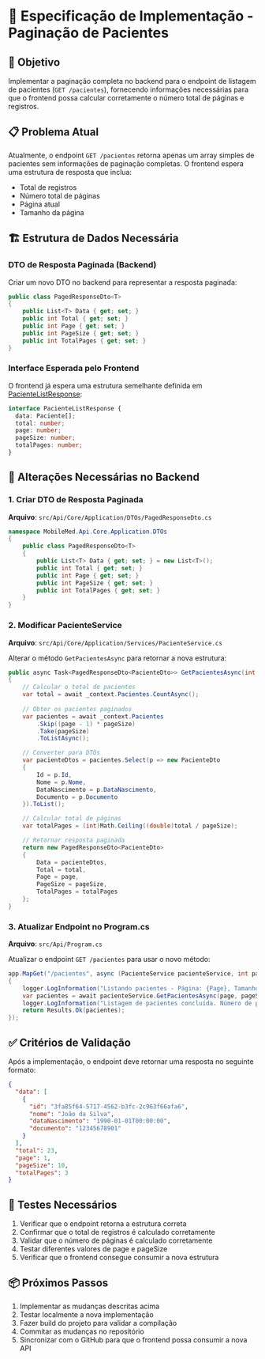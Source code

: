 # 📄 Especificação de Implementação - Paginação de Pacientes

## 🎯 Objetivo

Implementar a paginação completa no backend para o endpoint de listagem de pacientes (`GET /pacientes`), fornecendo informações necessárias para que o frontend possa calcular corretamente o número total de páginas e registros.

## 📋 Problema Atual

Atualmente, o endpoint `GET /pacientes` retorna apenas um array simples de pacientes sem informações de paginação completas. O frontend espera uma estrutura de resposta que inclua:
- Total de registros
- Número total de páginas
- Página atual
- Tamanho da página

## 🏗️ Estrutura de Dados Necessária

### DTO de Resposta Paginada (Backend)

Criar um novo DTO no backend para representar a resposta paginada:

```csharp
public class PagedResponseDto<T>
{
    public List<T> Data { get; set; }
    public int Total { get; set; }
    public int Page { get; set; }
    public int PageSize { get; set; }
    public int TotalPages { get; set; }
}
```

### Interface Esperada pelo Frontend

O frontend já espera uma estrutura semelhante definida em [PacienteListResponse](file:///c:/Users/SP-MGUELFI/Projetos/DesafioTecnico/src/Web/src/domain/entities/Paciente.ts#L27-L33):

```typescript
interface PacienteListResponse {
  data: Paciente[];
  total: number;
  page: number;
  pageSize: number;
  totalPages: number;
}
```

## 🔧 Alterações Necessárias no Backend

### 1. Criar DTO de Resposta Paginada

**Arquivo**: `src/Api/Core/Application/DTOs/PagedResponseDto.cs`

```csharp
namespace MobileMed.Api.Core.Application.DTOs
{
    public class PagedResponseDto<T>
    {
        public List<T> Data { get; set; } = new List<T>();
        public int Total { get; set; }
        public int Page { get; set; }
        public int PageSize { get; set; }
        public int TotalPages { get; set; }
    }
}
```

### 2. Modificar PacienteService

**Arquivo**: `src/Api/Core/Application/Services/PacienteService.cs`

Alterar o método `GetPacientesAsync` para retornar a nova estrutura:

```csharp
public async Task<PagedResponseDto<PacienteDto>> GetPacientesAsync(int page, int pageSize)
{
    // Calcular o total de pacientes
    var total = await _context.Pacientes.CountAsync();
    
    // Obter os pacientes paginados
    var pacientes = await _context.Pacientes
        .Skip((page - 1) * pageSize)
        .Take(pageSize)
        .ToListAsync();

    // Converter para DTOs
    var pacienteDtos = pacientes.Select(p => new PacienteDto
    {
        Id = p.Id,
        Nome = p.Nome,
        DataNascimento = p.DataNascimento,
        Documento = p.Documento
    }).ToList();

    // Calcular total de páginas
    var totalPages = (int)Math.Ceiling((double)total / pageSize);

    // Retornar resposta paginada
    return new PagedResponseDto<PacienteDto>
    {
        Data = pacienteDtos,
        Total = total,
        Page = page,
        PageSize = pageSize,
        TotalPages = totalPages
    };
}
```

### 3. Atualizar Endpoint no Program.cs

**Arquivo**: `src/Api/Program.cs`

Atualizar o endpoint `GET /pacientes` para usar o novo método:

```csharp
app.MapGet("/pacientes", async (PacienteService pacienteService, int page = 1, int pageSize = 10, ILogger<Program> logger) =>
{
    logger.LogInformation("Listando pacientes - Página: {Page}, Tamanho da página: {PageSize}", page, pageSize);
    var pacientes = await pacienteService.GetPacientesAsync(page, pageSize);
    logger.LogInformation("Listagem de pacientes concluída. Número de pacientes retornados: {Count}", pacientes.Data.Count);
    return Results.Ok(pacientes);
});
```

## ✅ Critérios de Validação

Após a implementação, o endpoint deve retornar uma resposta no seguinte formato:

```json
{
  "data": [
    {
      "id": "3fa85f64-5717-4562-b3fc-2c963f66afa6",
      "nome": "João da Silva",
      "dataNascimento": "1990-01-01T00:00:00",
      "documento": "12345678901"
    }
  ],
  "total": 23,
  "page": 1,
  "pageSize": 10,
  "totalPages": 3
}
```

## 🧪 Testes Necessários

1. Verificar que o endpoint retorna a estrutura correta
2. Confirmar que o total de registros é calculado corretamente
3. Validar que o número de páginas é calculado corretamente
4. Testar diferentes valores de page e pageSize
5. Verificar que o frontend consegue consumir a nova estrutura

## 📦 Próximos Passos

1. Implementar as mudanças descritas acima
2. Testar localmente a nova implementação
3. Fazer build do projeto para validar a compilação
4. Commitar as mudanças no repositório
5. Sincronizar com o GitHub para que o frontend possa consumir a nova API